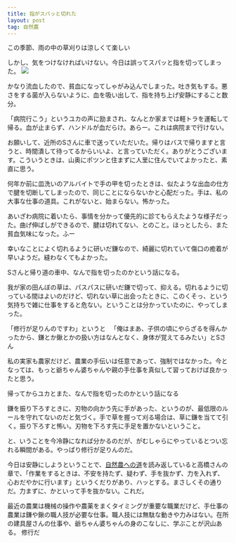 ```yaml
---
title: 指がスパッと切れた
layout: post
tag: 自然農
---
```

この季節、雨の中の草刈りは涼しくて楽しい

しかし、気をつけなければいけない。今日は誤ってスパッと指を切ってしまった。
![](https://c2.staticflickr.com/6/5570/14860763234_27248d1678.jpg)

かなり流血したので、貧血になってしゃがみ込んでしまった。吐き気もする。悪さをする菌が入らないように、血を吸い出して、指を持ち上げ安静にすること数分。

「病院行こう」というユカの声に励まされ、なんとか家までは軽トラを運転して帰る。血が止まらず、ハンドルが血だらけ。あらー。これは病院まで行けない。

お願いして、近所のSさんに車で送っていただいた。帰りはバスで帰りますと言うと、時間潰して待ってるからいいよ、と言っていただく。ありがとうございます。こういうときは、山奥にポツンと住まずに人里に住んでいてよかったと、素直に思う。
　

何年か前に皿洗いのアルバイトで手の甲を切ったときは、似たような出血の仕方で腱を切断してしまったので、同じことにならないかと心配だった。手は、私の大事な仕事の道具。これがないと、始まらない。怖かった。

あいざわ病院に着いたら、事情を分かって優先的に診てもらえたような様子だった。曲げ伸ばしができるので、腱は切れてない、とのこと。ほっとしたら、また貧血気味になった。ふー

幸いなことによく切れるように研いだ鎌なので、綺麗に切れていて傷口の癒着が早いようだ。縫わなくてもよかった。
　

Sさんと帰り道の車中、なんで指を切ったのかという話になる。

我が家の田んぼの草は、パスパスに研いだ鎌で切って、抑える。切れるように切っている間はよいのだけど、切れない草に出会ったときに、このくそっ、という気持ちで雑に仕事をすると危ない。ということは分かっていたのに、やってしまった。

「修行が足りんのですわ」というと
　「俺はまあ、子供の頃にやらざるを得んかったから、鎌とか鍬とかの扱い方はなんとなく、身体が覚えてるみたい」とSさん

私の実家も農家だけど、農業の手伝いは任意であって、強制ではなかった。今となっては、もっと爺ちゃん婆ちゃんや親の手仕事を真似して習っておけば良かったと思う。
　

帰ってからユカとまた、なんで指を切ったのかという話になる

鎌を振り下ろすときに、刃物の向かう先に手があった、というのが、最低限のルールを守れてないのだと気づく。手で草を握って刈る場合は、草に鎌を当てて引く。振り下ろすと怖い。刃物を下ろす先に手足を置かないということ。

と、いうことを今冷静になれば分かるのだが、がむしゃらにやっているとつい忘れる瞬間がある。やっぱり修行が足りんのだ。
　

今日は安静にしようということで、[自然農への道](http://www.amazon.co.jp/gp/product/488340191X/ref=as_li_ss_tl?ie=UTF8&camp=247&creative=7399&creativeASIN=488340191X&linkCode=as2&tag=kobapan-22)を読み返していると高橋さんの章で、「作業をするときは、不安を持たず、疑わず、手を抜かず、力を入れず、心おだやかに行います」というくだりがあり、ハッとする。まさしくその通りだ。力まずに、かといって手を抜かない。これだ。
　

最近の農業は機械の操作や農薬をまくタイミングが重要な職業だけど、手仕事の農業は鎌や鍬の職人技が必要な仕事。職人技には無駄な動きや力みはない。在所の建具屋さんの仕事や、爺ちゃん婆ちゃんの身のこなしに、学ぶことが沢山ある。
修行だ

